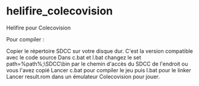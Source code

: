 # helifire_colecovision
Helifire pour Colecovision

Pour compiler :

Copier le répertoire SDCC sur votre disque dur. C'est la version compatible avec le code source
Dans c.bat et l.bat changez le set path=%path%;\SDCC\bin par le chemin d'accès du SDCC de l'endroit ou vous l'avez copié
Lancer c.bat pour compiler le jeu puis l.bat pour le linker
Lancer result.rom dans un émulateur Colecovision pour jouer.
